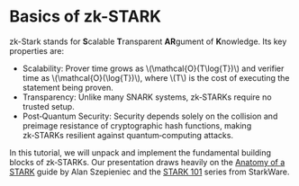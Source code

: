 # Basics of zk-STARK

zk-Stark stands for **S**calable **T**ransparent **AR**gument of **K**nowledge. Its key properties are:

- Scalability: Prover time grows as \\(\mathcal{O}(T\log{T})\\) and verifier time as \\(\mathcal{O}(\log{T})\\), where \\(T\\) is the cost of executing the statement being proven.
- Transparency: Unlike many SNARK systems, zk‑STARKs require no trusted setup.
- Post‑Quantum Security: Security depends solely on the collision and preimage resistance of cryptographic hash functions, making zk‑STARKs resilient against quantum‑computing attacks.

In this tutorial, we will unpack and implement the fundamental building blocks of zk‑STARKs. Our presentation draws heavily on the [Anatomy of a STARK](https://aszepieniec.github.io/stark-anatomy/) guide by Alan Szepieniec and the [STARK 101](https://starkware.co/stark-101/) series from StarkWare.

